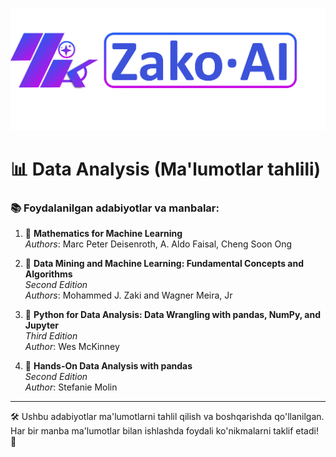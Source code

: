 ![image](https://github.com/Zako-ai/CourseMaterials/blob/main/DataAnalysis-1/images/Logo_bg_insensitve.png)

# 📊 Data Analysis (Ma'lumotlar tahlili)  

### 📚 Foydalanilgan adabiyotlar va manbalar:  

1. 📘 **Mathematics for Machine Learning**  
   *Authors*: Marc Peter Deisenroth, A. Aldo Faisal, Cheng Soon Ong  

2. 📕 **Data Mining and Machine Learning: Fundamental Concepts and Algorithms**  
   *Second Edition*  
   *Authors*: Mohammed J. Zaki and Wagner Meira, Jr  

3. 📗 **Python for Data Analysis: Data Wrangling with pandas, NumPy, and Jupyter**  
   *Third Edition*  
   *Author*: Wes McKinney  

4. 📙 **Hands-On Data Analysis with pandas**  
   *Second Edition*  
   *Author*: Stefanie Molin  

---

🛠️ Ushbu adabiyotlar ma'lumotlarni tahlil qilish va boshqarishda qo'llanilgan. Har bir manba ma'lumotlar bilan ishlashda foydali ko'nikmalarni taklif etadi! 🚀  
